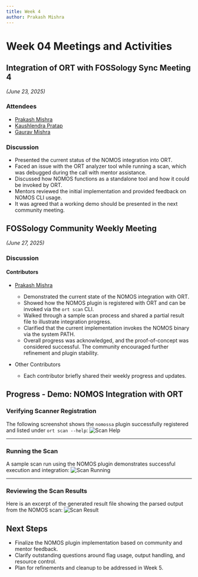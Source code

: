 ```yaml
---
title: Week 4
author: Prakash Mishra
---
```

<!--
SPDX-License-Identifier: CC-BY-SA-4.0

SPDX-FileCopyrightText: 2025 Prakash Mishra <prakashmishra9921@gmail.com>
-->

# Week 04 Meetings and Activities

## Integration of ORT with FOSSology Sync Meeting 4

*(June 23, 2025)*

### Attendees

- [Prakash Mishra](https://github.com/Prakash-Mishra-9ghz)
- [Kaushlendra Pratap](https://github.com/Kaushl2208)
- [Gaurav Mishra](https://github.com/gmishx)


### Discussion

- Presented the current status of the NOMOS integration into ORT.
- Faced an issue with the ORT analyzer tool while running a scan, which was debugged during the call with mentor assistance.
- Discussed how NOMOS functions as a standalone tool and how it could be invoked by ORT.
- Mentors reviewed the initial implementation and provided feedback on NOMOS CLI usage.
- It was agreed that a working demo should be presented in the next community meeting.

## FOSSology Community Weekly Meeting

*(June 27, 2025)*


### Discussion

#### Contributors

- [Prakash Mishra](https://github.com/Prakash-Mishra-9ghz)

    - Demonstrated the current state of the NOMOS integration with ORT.
    - Showed how the NOMOS plugin is registered with ORT and can be invoked via the `ort scan` CLI.
    - Walked through a sample scan process and shared a partial result file to illustrate integration progress.
    - Clarified that the current implementation invokes the NOMOS binary via the system PATH.
    - Overall progress was acknowledged, and the proof-of-concept was considered successful. The community encouraged further refinement and plugin stability.

- Other Contributors
    - Each contributor briefly shared their weekly progress and updates.



## Progress - Demo: NOMOS Integration with ORT

### Verifying Scanner Registration

The following screenshot shows the `nomossa` plugin successfully registered and listed under `ort scan --help`:
![Scan Help](/img/oss-review-toolkit/scan-help.png)

---

### Running the Scan

A sample scan run using the NOMOS plugin demonstrates successful execution and integration:
![Scan Running](/img/oss-review-toolkit/scan-run.png)

---

### Reviewing the Scan Results

Here is an excerpt of the generated result file showing the parsed output from the NOMOS scan:
![Scan Result](/img/oss-review-toolkit/scan-result.png)


## Next Steps

- Finalize the NOMOS plugin implementation based on community and mentor feedback.
- Clarify outstanding questions around flag usage, output handling, and resource control.
- Plan for refinements and cleanup to be addressed in Week 5.